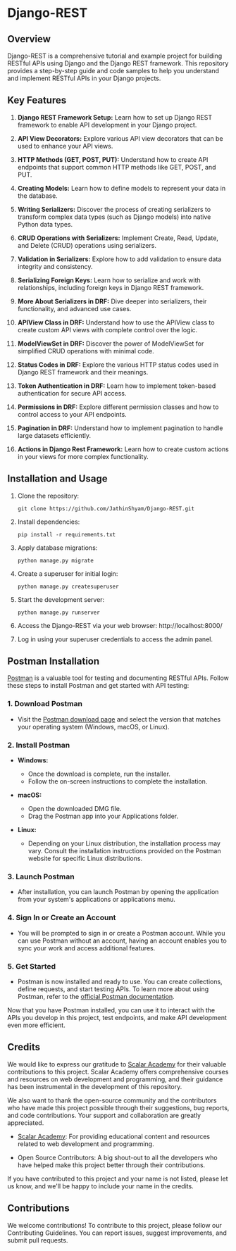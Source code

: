 # Django-REST

## Overview
Django-REST is a comprehensive tutorial and example project for building RESTful APIs using Django and the Django REST framework. This repository provides a step-by-step guide and code samples to help you understand and implement RESTful APIs in your Django projects.


## Key Features


1. **Django REST Framework Setup:** Learn how to set up Django REST framework to enable API development in your Django project.

2. **API View Decorators:** Explore various API view decorators that can be used to enhance your API views.

3. **HTTP Methods (GET, POST, PUT):** Understand how to create API endpoints that support common HTTP methods like GET, POST, and PUT.

4. **Creating Models:** Learn how to define models to represent your data in the database.

5. **Writing Serializers:** Discover the process of creating serializers to transform complex data types (such as Django models) into native Python data types.

6. **CRUD Operations with Serializers:** Implement Create, Read, Update, and Delete (CRUD) operations using serializers.

7. **Validation in Serializers:** Explore how to add validation to ensure data integrity and consistency.

8. **Serializing Foreign Keys:** Learn how to serialize and work with relationships, including foreign keys in Django REST framework.

9. **More About Serializers in DRF:** Dive deeper into serializers, their functionality, and advanced use cases.

10. **APIView Class in DRF:** Understand how to use the APIView class to create custom API views with complete control over the logic.

11. **ModelViewSet in DRF:** Discover the power of ModelViewSet for simplified CRUD operations with minimal code.

12. **Status Codes in DRF:** Explore the various HTTP status codes used in Django REST framework and their meanings.

13. **Token Authentication in DRF:** Learn how to implement token-based authentication for secure API access.

14. **Permissions in DRF:** Explore different permission classes and how to control access to your API endpoints.

15. **Pagination in DRF:** Understand how to implement pagination to handle large datasets efficiently.

16. **Actions in Django Rest Framework:** Learn how to create custom actions in your views for more complex functionality.


## Installation and Usage

1. Clone the repository:
   ```shell
   git clone https://github.com/JathinShyam/Django-REST.git

2. Install dependencies:
   ```shell
   pip install -r requirements.txt

3. Apply database migrations:
   ```shell
   python manage.py migrate

4. Create a superuser for initial login:
   ```shell
   python manage.py createsuperuser

5. Start the development server:
   ```shell
   python manage.py runserver

6. Access the Django-REST via your web browser: http://localhost:8000/

7. Log in using your superuser credentials to access the admin panel.

## Postman Installation

[Postman](https://www.postman.com/) is a valuable tool for testing and documenting RESTful APIs. Follow these steps to install Postman and get started with API testing:

### 1. Download Postman

- Visit the [Postman download page](https://www.postman.com/downloads/) and select the version that matches your operating system (Windows, macOS, or Linux).

### 2. Install Postman

- **Windows:**
  - Once the download is complete, run the installer.
  - Follow the on-screen instructions to complete the installation.

- **macOS:**
  - Open the downloaded DMG file.
  - Drag the Postman app into your Applications folder.

- **Linux:**
  - Depending on your Linux distribution, the installation process may vary. Consult the installation instructions provided on the Postman website for specific Linux distributions.

### 3. Launch Postman

- After installation, you can launch Postman by opening the application from your system's applications or applications menu.

### 4. Sign In or Create an Account

- You will be prompted to sign in or create a Postman account. While you can use Postman without an account, having an account enables you to sync your work and access additional features.

### 5. Get Started

- Postman is now installed and ready to use. You can create collections, define requests, and start testing APIs. To learn more about using Postman, refer to the [official Postman documentation](https://learning.postman.com/docs/getting-started/introduction/).

Now that you have Postman installed, you can use it to interact with the APIs you develop in this project, test endpoints, and make API development even more efficient.

## Credits

We would like to express our gratitude to [Scalar Academy](https://www.scaler.com/) for their valuable contributions to this project. Scalar Academy offers comprehensive courses and resources on web development and programming, and their guidance has been instrumental in the development of this repository.

We also want to thank the open-source community and the contributors who have made this project possible through their suggestions, bug reports, and code contributions. Your support and collaboration are greatly appreciated.

- [Scalar Academy](https://www.scalar.com/): For providing educational content and resources related to web development and programming.

- Open Source Contributors: A big shout-out to all the developers who have helped make this project better through their contributions.

If you have contributed to this project and your name is not listed, please let us know, and we'll be happy to include your name in the credits.


## Contributions
We welcome contributions! To contribute to this project, please follow our Contributing Guidelines. You can report issues, suggest improvements, and submit pull requests.

